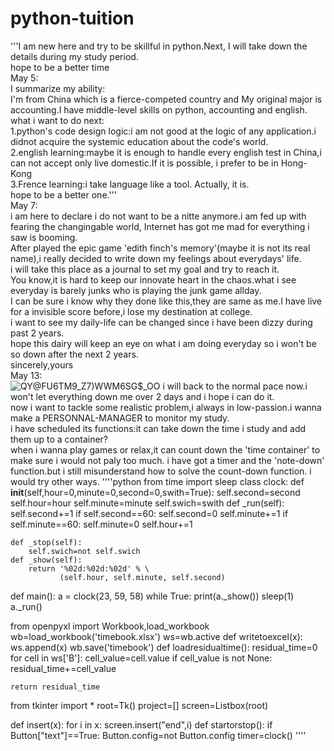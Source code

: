 # python-tuition
'''I am new here and try to be skillful in python.Next, I will take down the details during my study period.  
hope to be a better time  
May 5:  
I summarize my ability:  
I'm from China which is a fierce-competed country and My original major is accounting.I have middle-level skills on python, accounting and english.  
what i want to do next:  
1.python's code design logic:i am not good at the logic of any application.i didnot acquire the systemic education about the code's world.  
2.english learning:maybe it is enough to handle every english test in China,i can not accept only live domestic.If it is possible, i prefer to be in Hong-Kong   
3.Frence learning:i take language like a tool. Actually, it is.  
hope to be a better one.'''  
May 7:  
i am here to declare i do not want to be a nitte anymore.i am fed up with fearing the changingable world, Internet has got me mad for everything i saw is booming.  
After played the epic game 'edith finch's memory'(maybe it is not its real name),i really decided to write down my feelings about everydays' life.  
i will take this place as a journal to set my goal and try to reach it.  
You know,it is hard to keep our innovate heart in the chaos.what i see everyday is barely junks who is playing the junk game allday.  
I can be sure i know why they done like this,they are same as me.I have live for a invisible score before,i lose my destination at college.  
i want to see my daily-life can be changed since i have been dizzy during past 2 years.  
hope this dairy will keep an eye on what i am doing everyday so i won't be so down after the next 2 years.  
sincerely,yours  
May 13:  
![QY@FU6TM9_Z7)WWM6SG$_OO](https://github.com/Pekofirst/python-tuirial/assets/168003043/452a3bbd-9f14-469a-96f8-8c7567e93eb3)
i will back to the normal pace now.i won't let everything down me over 2 days and i hope i can do it.  
now i want to tackle some realistic problem,i always in low-passion.i wanna make a PERSONNAL-MANAGER to monitor my study.  
i have scheduled its functions:it can take down the time i study and add them up to a container?  
when i wanna play games or relax,it can count down the 'time container' to make sure i would not paly too much.
i have got a timer and the 'note-down' function.but i still misunderstand how to solve the count-down function.
i would try other ways.
''''python
from time import sleep
class clock:
    def __init__(self,hour=0,minute=0,second=0,swith=True):
        self.second=second
        self.hour=hour
        self.minute=minute
        self.swich=swith
    def _run(self):
        self.second+=1
        if self.second==60:
            self.second=0
            self.minute+=1
            if self.minute==60:
                self.minute=0
                self.hour+=1

    def _stop(self):
        self.swich=not self.swich
    def _show(self):
        return '%02d:%02d:%02d' % \
               (self.hour, self.minute, self.second)
def main():
    a = clock(23, 59, 58)
    while True:
        print(a._show())
        sleep(1)
        a._run()

from openpyxl import Workbook,load_workbook
wb=load_workbook('timebook.xlsx')
ws=wb.active
def writetoexcel(x):
    ws.append(x)
    wb.save('timebook')
def loadresidualtime():
    residual_time=0
    for cell in ws['B']:
        cell_value=cell.value
        if cell_value is not None:
             residual_time+=cell_value

    return residual_time
from tkinter import *
root=Tk()
project=[]
screen=Listbox(root)

def insert(x):
    for i in x:
        screen.insert("end",i)
def startorstop():
    if Button["text"]==True:
        Button.config=not Button.config
        timer=clock()
''''

